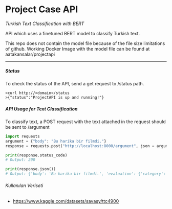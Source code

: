 # Project Case API

*Turkish Text Classification with BERT*

API which uses a finetuned BERT model to classify Turkish text. 

This repo does not contain the model file because of the file size limitations of github. Working Docker Image with the model file
can be found at aatakansalar/projectapi

---
##### Status
To check the status of the API, send a get request to /status path.

```shell
>curl http://<domain>/status
>{"status":"ProjectAPI is up and running!"}
```

##### API Usage for Text Classification
To classify text, a POST request with the text attached in the request should 
be sent to /argument

```` python
import requests
argument = {"body": "Bu harika bir filmdi."}
response = requests.post("http://localhost:8000/argument", json = argument)

print(response.status_code) 
# Output: 200

print(response.json()) 
# Output: {'body': 'Bu harika bir filmdi.', 'evaluation': {'category': 'kultur'}}
````

###### Kullanılan Veriseti

- https://www.kaggle.com/datasets/savasy/ttc4900
